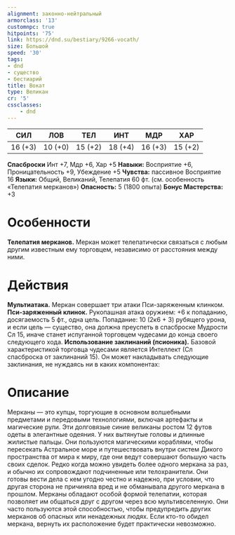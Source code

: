```yaml
---
alignment: законно-нейтральный
armorclass: '13'
customnpc: true
hitpoints: '75'
link: https://dnd.su/bestiary/9266-vocath/
size: Большой
speed: '30'
tags:
- dnd
- существо
- бестиарий
title: Вокат
type: Великан
cr: '5'
cssclasses:
    - dnd
---
```



| СИЛ | ЛОВ | ТЕЛ | ИНТ | МДР | ХАР |
|---|---|---|---|---|---|
| 16 (+3) | 10 (+0) | 15 (+2) | 18 (+4) | 16 (+3) | 15 (+2) |
**Спасброски** Инт +7, Мдр +6, Хар +5
**Навыки:** Восприятие +6, Проницательность +9, Убеждение +5
**Чувства:** пассивное Восприятие 16
**Языки:** Общий, Великаний, Телепатия 60 фт. (см. особенность «Телепатия мерканов»)
**Опасность:** 5 (1800 опыта)
**Бонус Мастерства:** +3


# Особенности
**Телепатия мерканов.** Меркан может телепатически связаться с любым другим известным ему торговцем, независимо от расстояния между ними.


# Действия
**Мультиатака.** Меркан совершает три атаки Пси-заряженным клинком.
**Пси-заряженный клинок.** Рукопашная атака оружием: +6 к попаданию, досягаемость 5 фт., одна цель. Попадание: 10 (2к6 + 3) рубящего урона, и если цель — существо, она должна преуспеть в спасброске Мудрости Сл 15, иначе станет испуганной торговцем чудесами до конца своего следующего хода.
**Использование заклинаний (псионика).** Базовой характеристикой торговца чудесами является Интеллект (Сл спасброска от заклинаний 15). Он может накладывать следующие заклинания, не нуждаясь ни в каких компонентах:


# Описание
Мерканы — это купцы, торгующие в основном волшебными предметами и передовыми технологиями, включая артефакты и магические рули. Эти долговязые синие великаны ростом 12 футов одеты в элегантные одеяния. У них вытянутые головы и длинные жилистые пальцы. Они пользуются магическими кораблями, чтобы пересекать Астральное море и путешествовать внутри систем Дикого пространства от мира к миру, где они ведут совершают большую часть своих сделок. Редко когда можно увидеть более одного меркана за раз, и обычно их сопровождают подчиненные или телохранители. Они готовы вести дела с кем угодно честно и надежно, при условии, что другая сторона не причиняла вред и не обманывала другого меркана в прошлом. Мерканы обладают особой формой телепатии, которая позволяет им общаться друг с другом через всю мультивселенную. Они часто пользуются этой способностью, чтобы предупредить других мерканов об опасных или ненадежных людях. Если кто-то обидел меркана, вернуть их расположение будет практически невозможно.